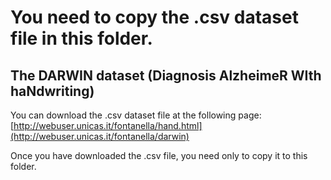 # You need to copy the .csv dataset file in this folder.

## The DARWIN dataset (Diagnosis AlzheimeR WIth haNdwriting)

You can download the .csv dataset file at the following page:
 [http://webuser.unicas.it/fontanella/hand.html](http://webuser.unicas.it/fontanella/darwin)

Once you have downloaded the .csv file, you need only to copy it to this folder.
